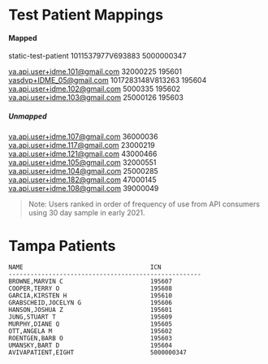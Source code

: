 # Test Patient Mappings

#### Mapped
static-test-patient 1011537977V693883 5000000347

va.api.user+idme.101@gmail.com 32000225 195601
vasdvp+IDME_05@gmail.com 1017283148V813263 195604
va.api.user+idme.102@gmail.com 5000335 195602
va.api.user+idme.103@gmail.com 25000126 195603

##### Unmapped
va.api.user+idme.107@gmail.com 36000036
va.api.user+idme.117@gmail.com 23000219
va.api.user+idme.121@gmail.com 43000466
va.api.user+idme.105@gmail.com 32000551
va.api.user+idme.104@gmail.com 25000285
va.api.user+idme.182@gmail.com 47000145
va.api.user+idme.108@gmail.com 39000049

> Note: Users ranked in order of frequency of use from API consumers
> using 30 day sample in early 2021.

# Tampa Patients
```
NAME                                   ICN
-----------------------------------------------------
BROWNE,MARVIN C                        195607
COOPER,TERRY O                         195608
GARCIA,KIRSTEN H                       195610
GRABSCHEID,JOCELYN G                   195606
HANSON,JOSHUA Z                        195601
JUNG,STUART T                          195609
MURPHY,DIANE Q                         195605
OTT,ANGELA M                           195602
ROENTGEN,BARB O                        195603
UMANSKY,BART D                         195604
AVIVAPATIENT,EIGHT                     5000000347
```